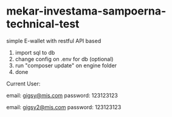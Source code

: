 # mekar-investama-sampoerna-technical-test

simple E-wallet with restful API based

1. import sql to db
2. change config on .env for db (optional)
3. run "composer update" on engine folder
4. done


Current User:

email: gigsy@mis.com
password: 123123123

email: gigsy2@mis.com
password: 123123123
